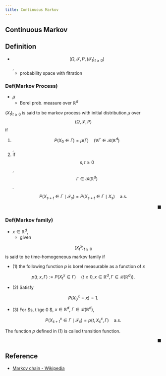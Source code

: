 ```yaml
---
title: Continuous Markov
---
```


## Continuous Markov

## Definition
* $$(\Omega, \mathcal{F}, P, (\mathcal{F}_{t})_{t \ge 0})$$,
    * probability space with fltration

### Def(Markov Process)
* $\mu$
    * Borel prob. measure over $\mathbb{R}^{d}$

$(X_{t})_{t \ge 0}$ is said to be markov process with initial distribution $\mu$ over $$(\Omega, \mathcal{F}, P)$$ if

1. $$P(X_{0} \in \Gamma) = \mu(\Gamma) \quad (\forall \Gamma \in \mathcal{B}(\mathbb{R}^{d})$$,
2. If $$s, t \ge 0$$, $$\Gamma \in \mathcal{B}(\mathbb{R}^{d})$$,

$$
    P(X_{s+t} \in \Gamma \mid \mathcal{F}_{s})
    =
    P(X_{s+t} \in \Gamma \mid X_{s})
    \quad
    \mathrm{a.s.}
$$

<div class="end-of-statement" style="text-align: right">■</div>

### Def(Markov family)
* $x \in \mathbb{R}^{d}$,
    * given

$$(X_{t}^{x})_{t \ge 0}$$ is said to be time-homogeneous markov family if

* (1) the following function $p$ is borel measurable as a function of $x$

$$
    p(t, x, \Gamma)
    :=
    P(X_{t}^{x} \in \Gamma)
    \quad
    (
        t \ge 0,
        x \in \mathbb{R}^{d},
        \Gamma \in \mathcal{B}(\mathbb{R}^{d})
    )
    .
$$

* (2) Satisfy

$$
    P(X_{0}^{x} = x)
    =
    1
    .
$$

* (3)  For $s, t \ge 0 $, $x \in \mathbb{R}^{d}$, $\Gamma \in \mathcal{B}(\mathbb{R}^{d})$,

$$
    P(X_{s+t}^{x} \in \Gamma \mid \mathcal{F}_{s})
    =
    p(t, X_{s}^{x}, \Gamma)
    \quad
    \mathrm{a.s.}
$$


The function $p$ defined in (1) is called transition function.

<div class="end-of-statement" style="text-align: right">■</div>

## Reference
* [Markov chain \- Wikipedia](https://en.wikipedia.org/wiki/Markov_chain)
